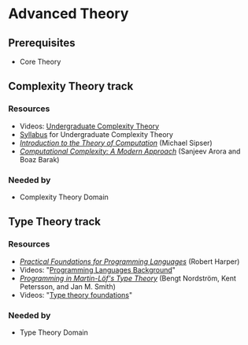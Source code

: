 # Advanced Theory

## Prerequisites
- Core Theory

## Complexity Theory track
### Resources
- Videos: [Undergraduate Complexity Theory](https://www.youtube.com/playlist?list=PLm3J0oaFux3YL5vLXpzOyJiLtqLp6dCW2)
- [Syllabus](http://www.cs.cmu.edu/~odonnell/15455-s17/) for Undergraduate Complexity Theory
- *[Introduction to the Theory of Computation](https://www.amazon.com/Introduction-Theory-Computation-Michael-Sipser/dp/113318779X)* (Michael Sipser)
- *[Computational Complexity: A Modern Approach](http://theory.cs.princeton.edu/complexity/)* (Sanjeev Arora and Boaz Barak)

### Needed by
- Complexity Theory Domain

## Type Theory track
### Resources
- *[Practical Foundations for Programming Languages](http://www.cs.cmu.edu/~rwh/pfpl.html)* (Robert Harper)
- Videos: "[Programming Languages Background](https://www.cs.uoregon.edu/research/summerschool/summer16/curriculum.php)"
- *[Programming in Martin-Löf's Type Theory](http://www.cse.chalmers.se/research/group/logic/book/book.pdf)* (Bengt Nordström, Kent Petersson, and Jan M. Smith)
- Videos: "[Type theory foundations](https://www.cs.uoregon.edu/research/summerschool/summer12/curriculum.html)"

### Needed by
- Type Theory Domain